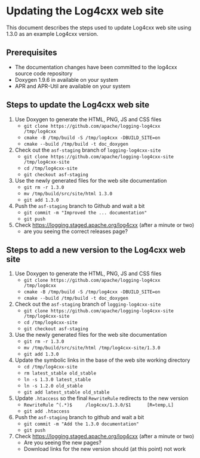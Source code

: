 Updating the Log4cxx web site
===================

This document describes the steps used to update Log4cxx web site
using 1.3.0 as an example Log4cxx version.

Prerequisites
----------

* The documentation changes have been committed to the log4cxx source code repository
* Doxygen 1.9.6 in available on your system
* APR and APR-Util are available on your system

Steps to update the Log4cxx web site
-----

1. Use Doxygen to generate the HTML, PNG, JS and CSS files
    - `git clone https://github.com/apache/logging-log4cxx /tmp/log4cxx`
    - `cmake -B /tmp/build -S /tmp/log4cxx -DBUILD_SITE=on`
    - `cmake --build /tmp/build -t doc_doxygen`
1. Check out the `asf-staging` branch of `logging-log4cxx-site`
    - `git clone https://github.com/apache/logging-log4cxx-site /tmp/log4cxx-site`
    - `cd /tmp/log4cxx-site`
    - `git checkout asf-staging`
1. Use the newly generated files for the web site documentation
    - `git rm -r 1.3.0`
    - `mv /tmp/build/src/site/html 1.3.0`
    - `git add 1.3.0`
1. Push the `asf-staging` branch to Github and wait a bit
    - `git commit -m "Improved the ... documentation"`
    - `git push`
1. Check https://logging.staged.apache.org/log4cxx (after a minute or two)
    - are you seeing the correct releases page?


Steps to add a new version to the Log4cxx web site
-----

1. Use Doxygen to generate the HTML, PNG, JS and CSS files
    - `git clone https://github.com/apache/logging-log4cxx /tmp/log4cxx`
    - `cmake -B /tmp/build -S /tmp/log4cxx -DBUILD_SITE=on`
    - `cmake --build /tmp/build -t doc_doxygen`
1. Check out the `asf-staging` branch of `logging-log4cxx-site`
    - `git clone https://github.com/apache/logging-log4cxx-site /tmp/log4cxx-site`
    - `cd /tmp/log4cxx-site`
    - `git checkout asf-staging`
1. Use the newly generated files for the web site documentation
    - `git rm -r 1.3.0`
    - `mv /tmp/build/src/site/html /tmp/log4cxx-site/1.3.0`
    - `git add 1.3.0`
1. Update the symbolic links in the base of the web site working directory
    - `cd /tmp/log4cxx-site`
    - `rm latest_stable old_stable`
    - `ln -s 1.3.0 latest_stable`
    - `ln -s 1.2.0 old_stable`
    - `git add latest_stable old_stable`
1. Update `.htaccess` so the final `RewriteRule` redirects to the new version
    - `RewriteRule ^(.*)$     /log4cxx/1.3.0/$1      [R=temp,L]`
    - `git add .htaccess`
1. Push the `asf-staging` branch to github and wait a bit
    - `git commit -m "Add the 1.3.0 documentation"`
    - `git push`
1. Check https://logging.staged.apache.org/log4cxx (after a minute or two)
    - Are you seeing the new pages?
    - Download links for the new version should (at this point) not work

